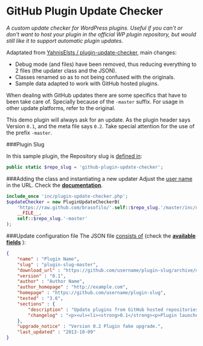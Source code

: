 GitHub Plugin Update Checker
===========================

*A custom update checker for WordPress plugins. 
Useful if you can't or don't want to host your plugin in the official WP plugin repository, 
but would still like it to support automatic plugin updates.*

Adaptated from [YahnisElsts / plugin-update-checker](https://github.com/YahnisElsts/plugin-update-checker), main changes:
 - Debug mode (and files) have been removed, thus reducing everything to 2 files (the updater class and the JSON). 
 - Classes renamed so as to not being confused with the originals.
 - Sample data adapted to work with GitHub hosted plugins.

When dealing with GitHub updates there are some specifics that have to been take care of. 
Specially because of the `-master` suffix. 
For usage in other update platforms, refer to the original.

This demo plugin will always ask for an update. As the plugin header says Version `0.1`, 
and the meta file says `0.2`. Take special attention for the use of the prefix `-master`.


###Plugin Slug

In this sample plugin, the Repository slug is [defined in](/plugin-example.php#L24):

```php
public static $repo_slug = 'github-plugin-update-checker';
```

###Adding the class and instantiating a new updater
Adjust the [user name](/plugin-example.php#L57) in the URL. Check the [**documentation**](http://w-shadow.com/blog/2010/09/02/automatic-updates-for-any-plugin/).

```php
include_once 'inc/plugin-update-checker.php';
$updateChecker = new PluginUpdateCheckerB(
    'https://raw.github.com/brasofilo/'.self::$repo_slug.'/master/inc/update.json', 
    __FILE__, 
    self::$repo_slug.'-master'
);
```

###Update configuration file
The JSON file [consists of](/inc/update.json) (check the [**available fields**](http://goo.gl/rQxS5o) ):

```json
{
    "name" : "Plugin Name",
    "slug" : "plugin-slug-master",
    "download_url" : "https://github.com/username/plugin-slug/archive/master.zip",
    "version" : "0.1",
    "author" : "Author Name",
    "author_homepage" : "http://example.com",
    "homepage" : "https://github.com/username/plugin-slug",
    "tested" : "3.6",
    "sections" : {
        "description" : "Update plugins from GitHub hosted repositories.",
        "changelog" : "<p><ul><li><strong>0.1</strong><p>Plugin launched.</p></li></ul>"
    },
    "upgrade_notice" : "Version 0.2 Plugin fake upgrade.",
    "last_updated" : "2013-10-09"
}
```


